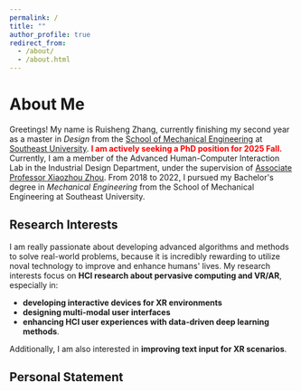 ```yaml
---
permalink: /
title: ""
author_profile: true
redirect_from: 
  - /about/
  - /about.html
---
```



# About Me

Greetings! My name is Ruisheng Zhang, currently finishing my second year as a master in _Design_ from the [School of Mechanical Engineering](https://me.seu.edu.cn/main.htm) at [Southeast University](https://www.seu.edu.cn/). **<font color=red>I am actively seeking a PhD position for 2025 Fall.</font>** Currently, I am a member of the Advanced Human-Computer Interaction Lab in the Industrial Design Department, under the supervision of [Associate Professor Xiaozhou Zhou](https://me.seu.edu.cn/zxz1/list.htm). From 2018 to 2022, I pursued my Bachelor's degree in _Mechanical Engineering_ from the School of Mechanical Engineering at Southeast University.

## Research Interests
I am really passionate about developing advanced algorithms and methods to solve real-world problems, because it is incredibly rewarding to utilize noval technology to improve and enhance humans' lives. My research interests focus on **HCI research about pervasive computing and VR/AR**, especially in:
- **developing interactive devices for XR environments**
- **designing multi-modal user interfaces**
- **enhancing HCI user experiences with data-driven deep learning methods**. 

Additionally, I am also interested in **improving text input for XR scenarios**.

## Personal Statement



<!-- 
大家好，我是张瑞升！这是一个未完成的个人网站，我正在努力把它搭建起来!
-->

<!-- 
<video width="640" height="360" controls>
  <source src="test.mp4" type="video/mp4">
  Your browser does not support the video tag.
</video>

我来插入一张网页视频
<iframe width="640" height="360" src="http://www.youtube.com/embed/dQw4w9WgXcQ" frameborder="0" allowfullscreen> </iframe> 
-->

<!-- 
冰镇大象的方法
------
1. 打开冰箱
1. 把大象放到冰箱里
1. 关掉冰箱

Site-wide configuration
------
The main configuration file for the site is in the base directory in [_config.yml](https://github.com/academicpages/academicpages.github.io/blob/master/_config.yml), which defines the content in the sidebars and other site-wide features. You will need to replace the default variables with ones about yourself and your site's github repository. The configuration file for the top menu is in [_data/navigation.yml](https://github.com/academicpages/academicpages.github.io/blob/master/_data/navigation.yml). For example, if you don't have a portfolio or blog posts, you can remove those items from that navigation.yml file to remove them from the header. 

Create content & metadata
------
For site content, there is one markdown file for each type of content, which are stored in directories like _publications, _talks, _posts, _teaching, or _pages. For example, each talk is a markdown file in the [_talks directory](https://github.com/academicpages/academicpages.github.io/tree/master/_talks). At the top of each markdown file is structured data in YAML about the talk, which the theme will parse to do lots of cool stuff. The same structured data about a talk is used to generate the list of talks on the [Talks page](https://academicpages.github.io/talks), each [individual page](https://academicpages.github.io/talks/2012-03-01-talk-1) for specific talks, the talks section for the [CV page](https://academicpages.github.io/cv), and the [map of places you've given a talk](https://academicpages.github.io/talkmap.html) (if you run this [python file](https://github.com/academicpages/academicpages.github.io/blob/master/talkmap.py) or [Jupyter notebook](https://github.com/academicpages/academicpages.github.io/blob/master/talkmap.ipynb), which creates the HTML for the map based on the contents of the _talks directory).

**Markdown generator**

I have also created [a set of Jupyter notebooks](https://github.com/academicpages/academicpages.github.io/tree/master/markdown_generator
) that converts a CSV containing structured data about talks or presentations into individual markdown files that will be properly formatted for the academicpages template. The sample CSVs in that directory are the ones I used to create my own personal website at stuartgeiger.com. My usual workflow is that I keep a spreadsheet of my publications and talks, then run the code in these notebooks to generate the markdown files, then commit and push them to the GitHub repository.

How to edit your site's GitHub repository
------
Many people use a git client to create files on their local computer and then push them to GitHub's servers. If you are not familiar with git, you can directly edit these configuration and markdown files directly in the github.com interface. Navigate to a file (like [this one](https://github.com/academicpages/academicpages.github.io/blob/master/_talks/2012-03-01-talk-1.md) and click the pencil icon in the top right of the content preview (to the right of the "Raw | Blame | History" buttons). You can delete a file by clicking the trashcan icon to the right of the pencil icon. You can also create new files or upload files by navigating to a directory and clicking the "Create new file" or "Upload files" buttons. 

Example: editing a markdown file for a talk
![Editing a markdown file for a talk](/images/editing-talk.png)

For more info
------
More info about configuring academicpages can be found in [the guide](https://academicpages.github.io/markdown/). The [guides for the Minimal Mistakes theme](https://mmistakes.github.io/minimal-mistakes/docs/configuration/) (which this theme was forked from) might also be helpful.
-->

